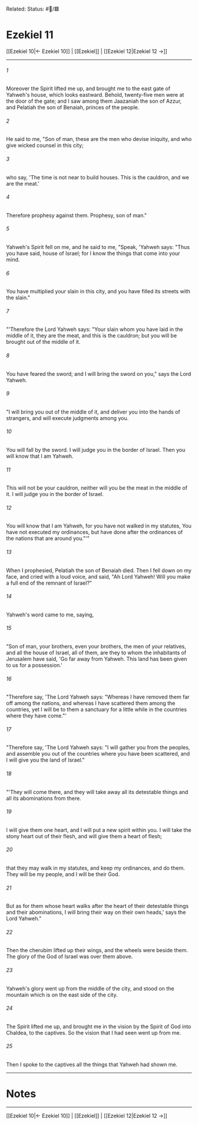 Related:
Status: #📖/🟥
# Ezekiel 11

[[Ezekiel 10|← Ezekiel 10]] | [[Ezekiel]] | [[Ezekiel 12|Ezekiel 12 →]]
***



###### 1 
Moreover the Spirit lifted me up, and brought me to the east gate of Yahweh's house, which looks eastward. Behold, twenty-five men were at the door of the gate; and I saw among them Jaazaniah the son of Azzur, and Pelatiah the son of Benaiah, princes of the people. 

###### 2 
He said to me, "Son of man, these are the men who devise iniquity, and who give wicked counsel in this city; 

###### 3 
who say, 'The time is not near to build houses. This is the cauldron, and we are the meat.' 

###### 4 
Therefore prophesy against them. Prophesy, son of man." 

###### 5 
Yahweh's Spirit fell on me, and he said to me, "Speak, 'Yahweh says: "Thus you have said, house of Israel; for I know the things that come into your mind. 

###### 6 
You have multiplied your slain in this city, and you have filled its streets with the slain." 

###### 7 
"'Therefore the Lord Yahweh says: "Your slain whom you have laid in the middle of it, they are the meat, and this is the cauldron; but you will be brought out of the middle of it. 

###### 8 
You have feared the sword; and I will bring the sword on you," says the Lord Yahweh. 

###### 9 
"I will bring you out of the middle of it, and deliver you into the hands of strangers, and will execute judgments among you. 

###### 10 
You will fall by the sword. I will judge you in the border of Israel. Then you will know that I am Yahweh. 

###### 11 
This will not be your cauldron, neither will you be the meat in the middle of it. I will judge you in the border of Israel. 

###### 12 
You will know that I am Yahweh, for you have not walked in my statutes, You have not executed my ordinances, but have done after the ordinances of the nations that are around you."'" 

###### 13 
When I prophesied, Pelatiah the son of Benaiah died. Then I fell down on my face, and cried with a loud voice, and said, "Ah Lord Yahweh! Will you make a full end of the remnant of Israel?" 

###### 14 
Yahweh's word came to me, saying, 

###### 15 
"Son of man, your brothers, even your brothers, the men of your relatives, and all the house of Israel, all of them, are they to whom the inhabitants of Jerusalem have said, 'Go far away from Yahweh. This land has been given to us for a possession.' 

###### 16 
"Therefore say, 'The Lord Yahweh says: "Whereas I have removed them far off among the nations, and whereas I have scattered them among the countries, yet I will be to them a sanctuary for a little while in the countries where they have come."' 

###### 17 
"Therefore say, 'The Lord Yahweh says: "I will gather you from the peoples, and assemble you out of the countries where you have been scattered, and I will give you the land of Israel." 

###### 18 
"'They will come there, and they will take away all its detestable things and all its abominations from there. 

###### 19 
I will give them one heart, and I will put a new spirit within you. I will take the stony heart out of their flesh, and will give them a heart of flesh; 

###### 20 
that they may walk in my statutes, and keep my ordinances, and do them. They will be my people, and I will be their God. 

###### 21 
But as for them whose heart walks after the heart of their detestable things and their abominations, I will bring their way on their own heads,' says the Lord Yahweh." 

###### 22 
Then the cherubim lifted up their wings, and the wheels were beside them. The glory of the God of Israel was over them above. 

###### 23 
Yahweh's glory went up from the middle of the city, and stood on the mountain which is on the east side of the city. 

###### 24 
The Spirit lifted me up, and brought me in the vision by the Spirit of God into Chaldea, to the captives. So the vision that I had seen went up from me. 

###### 25 
Then I spoke to the captives all the things that Yahweh had shown me.

---
# Notes


***
[[Ezekiel 10|← Ezekiel 10]] | [[Ezekiel]] | [[Ezekiel 12|Ezekiel 12 →]]
